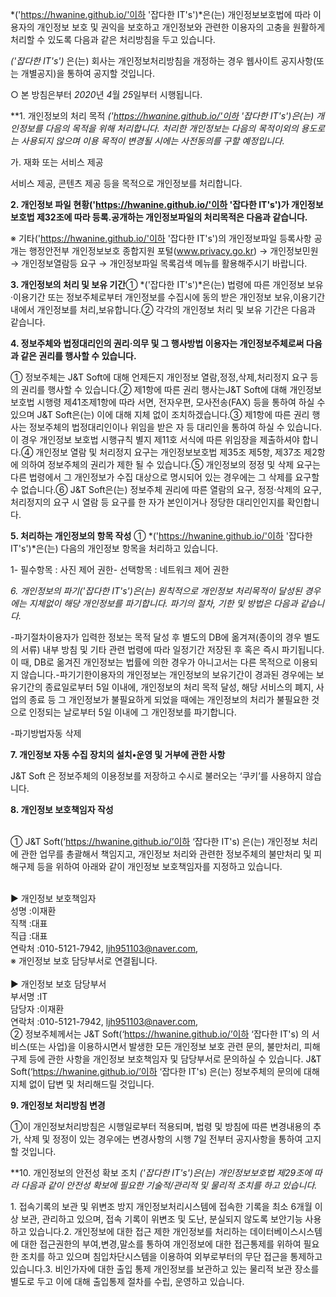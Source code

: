 *('https://hwanine.github.io/'이하 '잡다한 IT's')*은(는)
개인정보보호법에 따라 이용자의 개인정보 보호 및 권익을 보호하고
개인정보와 관련한 이용자의 고충을 원활하게 처리할 수 있도록 다음과 같은
처리방침을 두고 있습니다.

*('잡다한 IT's')* 은(는) 회사는 개인정보처리방침을 개정하는 경우
웹사이트 공지사항(또는 개별공지)을 통하여 공지할 것입니다.

○ 본 방침은부터 *2020*년 *4*월 *25*일부터 시행됩니다.

**1. 개인정보의 처리 목적 *('https://hwanine.github.io/'이하 '잡다한
IT's')*은(는) 개인정보를 다음의 목적을 위해 처리합니다. 처리한
개인정보는 다음의 목적이외의 용도로는 사용되지 않으며 이용 목적이 변경될
시에는 사전동의를 구할 예정입니다.**

가. 재화 또는 서비스 제공

서비스 제공, 콘텐츠 제공 등을 목적으로 개인정보를 처리합니다.

**2. 개인정보 파일 현황('https://hwanine.github.io/'이하 '잡다한
IT's')가 개인정보 보호법 제32조에 따라 등록․공개하는 개인정보파일의
처리목적은 다음과 같습니다.**

※ 기타('https://hwanine.github.io/'이하 '잡다한 IT's')의 개인정보파일
등록사항 공개는 행정안전부 개인정보보호 종합지원 포털(www.privacy.go.kr)
→ 개인정보민원 → 개인정보열람등 요구 → 개인정보파일 목록검색 메뉴를
활용해주시기 바랍니다.

**3. 개인정보의 처리 및 보유 기간**① *('잡다한 IT's')*은(는) 법령에 따른
개인정보 보유·이용기간 또는 정보주체로부터 개인정보를 수집시에 동의 받은
개인정보 보유,이용기간 내에서 개인정보를 처리,보유합니다.② 각각의
개인정보 처리 및 보유 기간은 다음과 같습니다.

**4. 정보주체와 법정대리인의 권리·의무 및 그 행사방법 이용자는
개인정보주체로써 다음과 같은 권리를 행사할 수 있습니다.**

① 정보주체는 J&T Soft에 대해 언제든지 개인정보 열람,정정,삭제,처리정지
요구 등의 권리를 행사할 수 있습니다.② 제1항에 따른 권리 행사는J&T Soft에
대해 개인정보 보호법 시행령 제41조제1항에 따라 서면, 전자우편,
모사전송(FAX) 등을 통하여 하실 수 있으며 J&T Soft은(는) 이에 대해 지체
없이 조치하겠습니다.③ 제1항에 따른 권리 행사는 정보주체의 법정대리인이나
위임을 받은 자 등 대리인을 통하여 하실 수 있습니다. 이 경우 개인정보
보호법 시행규칙 별지 제11호 서식에 따른 위임장을 제출하셔야 합니다.④
개인정보 열람 및 처리정지 요구는 개인정보보호법 제35조 제5항, 제37조
제2항에 의하여 정보주체의 권리가 제한 될 수 있습니다.⑤ 개인정보의 정정
및 삭제 요구는 다른 법령에서 그 개인정보가 수집 대상으로 명시되어 있는
경우에는 그 삭제를 요구할 수 없습니다.⑥ J&T Soft은(는) 정보주체 권리에
따른 열람의 요구, 정정·삭제의 요구, 처리정지의 요구 시 열람 등 요구를 한
자가 본인이거나 정당한 대리인인지를 확인합니다.

**5. 처리하는 개인정보의 항목 작성** ①
*('https://hwanine.github.io/'이하 '잡다한 IT's')*은(는) 다음의 개인정보
항목을 처리하고 있습니다.

1- 필수항목 : 사진 제어 권한- 선택항목 : 네트워크 제어 권한

**6. 개인정보의 파기*('잡다한 IT's')*은(는) 원칙적으로 개인정보
처리목적이 달성된 경우에는 지체없이 해당 개인정보를 파기합니다. 파기의
절차, 기한 및 방법은 다음과 같습니다.**

-파기절차이용자가 입력한 정보는 목적 달성 후 별도의 DB에 옮겨져(종이의
경우 별도의 서류) 내부 방침 및 기타 관련 법령에 따라 일정기간 저장된 후
혹은 즉시 파기됩니다. 이 때, DB로 옮겨진 개인정보는 법률에 의한 경우가
아니고서는 다른 목적으로 이용되지 않습니다.-파기기한이용자의 개인정보는
개인정보의 보유기간이 경과된 경우에는 보유기간의 종료일로부터 5일
이내에, 개인정보의 처리 목적 달성, 해당 서비스의 폐지, 사업의 종료 등 그
개인정보가 불필요하게 되었을 때에는 개인정보의 처리가 불필요한 것으로
인정되는 날로부터 5일 이내에 그 개인정보를 파기합니다.

-파기방법자동 삭제

**7. 개인정보 자동 수집 장치의 설치•운영 및 거부에 관한 사항**

J&T Soft 은 정보주체의 이용정보를 저장하고 수시로 불러오는 ‘쿠키’를
사용하지 않습니다.

**8. 개인정보 보호책임자 작성**

\
 ① J&T Soft(‘https://hwanine.github.io/’이하 ‘잡다한 IT's) 은(는)
개인정보 처리에 관한 업무를 총괄해서 책임지고, 개인정보 처리와 관련한
정보주체의 불만처리 및 피해구제 등을 위하여 아래와 같이 개인정보
보호책임자를 지정하고 있습니다.

\
▶ 개인정보 보호책임자 \
성명 :이재환\
직책 :대표\
직급 :대표\
연락처 :010-5121-7942, ljh951103@naver.com, \
※ 개인정보 보호 담당부서로 연결됩니다.\
 \
▶ 개인정보 보호 담당부서\
부서명 :IT\
담당자 :이재환\
연락처 :010-5121-7942, ljh951103@naver.com, \
② 정보주체께서는 J&T Soft(‘https://hwanine.github.io/’이하 ‘잡다한 IT's)
의 서비스(또는 사업)을 이용하시면서 발생한 모든 개인정보 보호 관련 문의,
불만처리, 피해구제 등에 관한 사항을 개인정보 보호책임자 및 담당부서로
문의하실 수 있습니다. J&T Soft(‘https://hwanine.github.io/’이하 ‘잡다한
IT's) 은(는) 정보주체의 문의에 대해 지체 없이 답변 및 처리해드릴
것입니다.

**9. 개인정보 처리방침 변경**

①이 개인정보처리방침은 시행일로부터 적용되며, 법령 및 방침에 따른
변경내용의 추가, 삭제 및 정정이 있는 경우에는 변경사항의 시행 7일 전부터
공지사항을 통하여 고지할 것입니다.

**10. 개인정보의 안전성 확보 조치 *('잡다한 IT's')*은(는) 개인정보보호법
제29조에 따라 다음과 같이 안전성 확보에 필요한 기술적/관리적 및 물리적
조치를 하고 있습니다.**

​1. 접속기록의 보관 및 위변조 방지 개인정보처리시스템에 접속한 기록을
최소 6개월 이상 보관, 관리하고 있으며, 접속 기록이 위변조 및 도난,
분실되지 않도록 보안기능 사용하고 있습니다.2. 개인정보에 대한 접근 제한
개인정보를 처리하는 데이터베이스시스템에 대한 접근권한의
부여,변경,말소를 통하여 개인정보에 대한 접근통제를 위하여 필요한 조치를
하고 있으며 침입차단시스템을 이용하여 외부로부터의 무단 접근을 통제하고
있습니다.3. 비인가자에 대한 출입 통제 개인정보를 보관하고 있는 물리적
보관 장소를 별도로 두고 이에 대해 출입통제 절차를 수립, 운영하고
있습니다.
